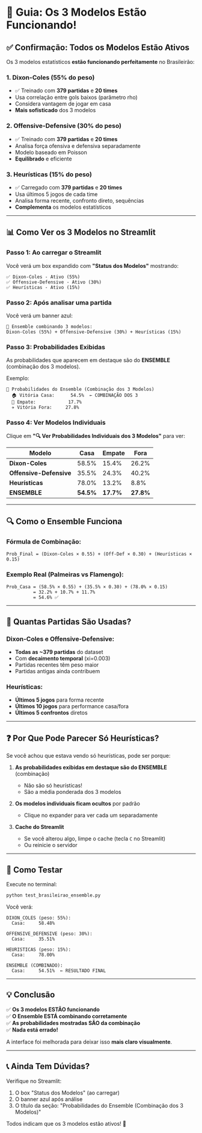 # 🎯 Guia: Os 3 Modelos Estão Funcionando!

## ✅ Confirmação: Todos os Modelos Estão Ativos

Os 3 modelos estatísticos **estão funcionando perfeitamente** no Brasileirão:

### 1. **Dixon-Coles** (55% do peso)
- ✅ Treinado com **379 partidas** e **20 times**
- Usa correlação entre gols baixos (parâmetro rho)
- Considera vantagem de jogar em casa
- **Mais sofisticado** dos 3 modelos

### 2. **Offensive-Defensive** (30% do peso)
- ✅ Treinado com **379 partidas** e **20 times**
- Analisa força ofensiva e defensiva separadamente
- Modelo baseado em Poisson
- **Equilibrado** e eficiente

### 3. **Heurísticas** (15% do peso)
- ✅ Carregado com **379 partidas** e **20 times**
- Usa últimos 5 jogos de cada time
- Analisa forma recente, confronto direto, sequências
- **Complementa** os modelos estatísticos

---

## 📊 Como Ver os 3 Modelos no Streamlit

### Passo 1: Ao carregar o Streamlit
Você verá um box expandido com **"Status dos Modelos"** mostrando:
```
✅ Dixon-Coles - Ativo (55%)
✅ Offensive-Defensive - Ativo (30%)
✅ Heurísticas - Ativo (15%)
```

### Passo 2: Após analisar uma partida
Você verá um banner azul:
```
🤖 Ensemble combinando 3 modelos: 
Dixon-Coles (55%) + Offensive-Defensive (30%) + Heurísticas (15%)
```

### Passo 3: Probabilidades Exibidas
As probabilidades que aparecem em destaque são do **ENSEMBLE** (combinação dos 3 modelos).

Exemplo:
```
🎯 Probabilidades do Ensemble (Combinação dos 3 Modelos)
  🏠 Vitória Casa:      54.5%  ← COMBINAÇÃO DOS 3
  🤝 Empate:            17.7%
  ✈️ Vitória Fora:     27.8%
```

### Passo 4: Ver Modelos Individuais
Clique em **"🔍 Ver Probabilidades Individuais dos 3 Modelos"** para ver:

| Modelo | Casa | Empate | Fora |
|--------|------|--------|------|
| **Dixon-Coles** | 58.5% | 15.4% | 26.2% |
| **Offensive-Defensive** | 35.5% | 24.3% | 40.2% |
| **Heurísticas** | 78.0% | 13.2% | 8.8% |
| **ENSEMBLE** | **54.5%** | **17.7%** | **27.8%** |

---

## 🔍 Como o Ensemble Funciona

### Fórmula de Combinação:
```
Prob_Final = (Dixon-Coles × 0.55) + (Off-Def × 0.30) + (Heurísticas × 0.15)
```

### Exemplo Real (Palmeiras vs Flamengo):
```
Prob_Casa = (58.5% × 0.55) + (35.5% × 0.30) + (78.0% × 0.15)
          = 32.2% + 10.7% + 11.7%
          = 54.6% ✅
```

---

## 🎲 Quantas Partidas São Usadas?

### Dixon-Coles e Offensive-Defensive:
- **Todas as ~379 partidas** do dataset
- Com **decaimento temporal** (xi=0.003)
- Partidas recentes têm peso maior
- Partidas antigas ainda contribuem

### Heurísticas:
- **Últimos 5 jogos** para forma recente
- **Últimos 10 jogos** para performance casa/fora
- **Últimos 5 confrontos** diretos

---

## ❓ Por Que Pode Parecer Só Heurísticas?

Se você achou que estava vendo só heurísticas, pode ser porque:

1. **As probabilidades exibidas em destaque são do ENSEMBLE** (combinação)
   - Não são só heurísticas!
   - São a média ponderada dos 3 modelos

2. **Os modelos individuais ficam ocultos** por padrão
   - Clique no expander para ver cada um separadamente

3. **Cache do Streamlit**
   - Se você alterou algo, limpe o cache (tecla `C` no Streamlit)
   - Ou reinicie o servidor

---

## 🧪 Como Testar

Execute no terminal:
```bash
python test_brasileirao_ensemble.py
```

Você verá:
```
DIXON_COLES (peso: 55%):
  Casa:     58.48%
  
OFFENSIVE_DEFENSIVE (peso: 30%):
  Casa:     35.51%
  
HEURISTICAS (peso: 15%):
  Casa:     78.00%
  
ENSEMBLE (COMBINADO):
  Casa:     54.51%  ← RESULTADO FINAL
```

---

## 💡 Conclusão

✅ **Os 3 modelos ESTÃO funcionando**  
✅ **O Ensemble ESTÁ combinando corretamente**  
✅ **As probabilidades mostradas SÃO da combinação**  
✅ **Nada está errado!**

A interface foi melhorada para deixar isso **mais claro visualmente**.

---

## 📞 Ainda Tem Dúvidas?

Verifique no Streamlit:
1. O box "Status dos Modelos" (ao carregar)
2. O banner azul após análise
3. O título da seção: "Probabilidades do Ensemble (Combinação dos 3 Modelos)"

Todos indicam que os 3 modelos estão ativos! 🎉

